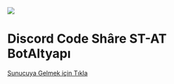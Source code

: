 <img src="https://cdn.discordapp.com/attachments/634056820394295306/655892630651273247/20191130_004133.gif">

<h1>Discord Code Shâre ST-AT BotAltyapı</h1>

<a href="https://discord.gg/gErKfBr">
  Sunucuya Gelmek için Tıkla </a>
  

